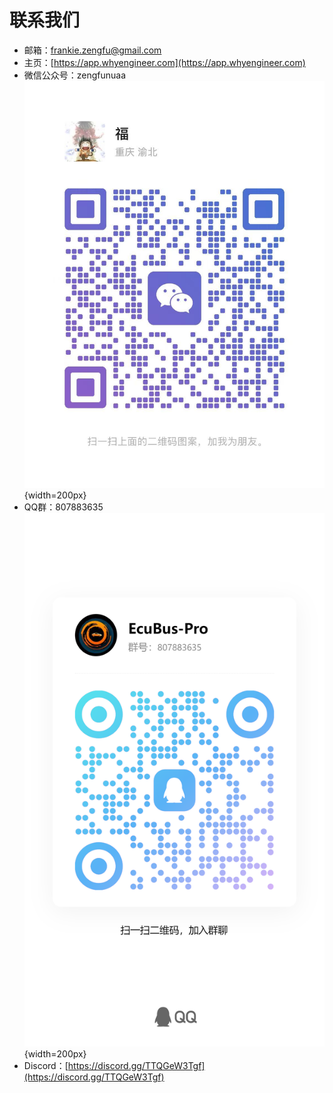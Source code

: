 # 联系我们

- 邮箱：frankie.zengfu@gmail.com
- 主页：[https://app.whyengineer.com](https://app.whyengineer.com)
- 微信公众号：zengfunuaa
  ![wechat_frankie](../../media/about/wechatme.jpg){width=200px}
- QQ群：807883635
  ![qq_group](../../media/about/qq.jpg){width=200px}
- Discord：[https://discord.gg/TTQGeW3Tgf](https://discord.gg/TTQGeW3Tgf) 